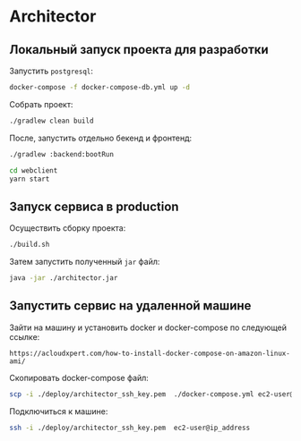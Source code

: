 # Architector

## Локальный запуск проекта для разработки

Запустить ``postgresql``:

```bash
docker-compose -f docker-compose-db.yml up -d
```

Собрать проект:
```bash
./gradlew clean build
```

После, запустить отдельно бекенд и фронтенд:

```bash
./gradlew :backend:bootRun
```

```bash
cd webclient
yarn start
```

## Запуск сервиса в production

Осуществить сборку проекта:
```bash
./build.sh
```

Затем запустить полученный `jar` файл:
```bash
java -jar ./architector.jar
```

## Запустить сервис на удаленной машине

Зайти на машину и установить docker и docker-compose по следующей ссылке:
``` http request
https://acloudxpert.com/how-to-install-docker-compose-on-amazon-linux-ami/
```

Скопировать docker-compose файл:
```bash
scp -i ./deploy/architector_ssh_key.pem  ./docker-compose.yml ec2-user@ip_address:/home/ec2-user/
```
 Подключиться к машине:
 ```bash
ssh -i ./deploy/architector_ssh_key.pem  ec2-user@ip_address
```

